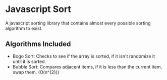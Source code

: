 # Javascript Sort

A javascript sorting library that contains almost every possible sorting algorithm to exist.


## Algorithms Included

- Bogo Sort: Checks to see if the array is sorted, if it isn't randomize it until it is sorted.
- Bubble Sort: Compares adjacent items, if it is less than the current item, swap them. (O(n^{2}))
